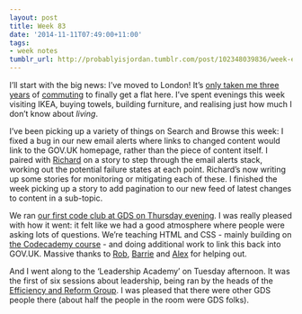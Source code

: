 ```yaml
---
layout: post
title: Week 83
date: '2014-11-11T07:49:00+11:00'
tags:
- week notes
tumblr_url: http://probablyisjordan.tumblr.com/post/102348039836/week-eighty-three
---
```

<p>I&rsquo;ll start with the big news: I&rsquo;ve moved to London! It&rsquo;s <a href="https://twitter.com/1jh/status/531097749601918976">only taken me three years</a> of <a href="http://probablyisjordan.tumblr.com/post/41454595364/on-long-commutes">commuting</a> to finally get a flat here. I&rsquo;ve spent evenings this week visiting IKEA, buying towels, building furniture, and realising just how much I don&rsquo;t know about <em>living</em>.</p>

<p>I&rsquo;ve been picking up a variety of things on Search and Browse this week: I fixed a bug in our new email alerts where links to changed content would link to the GOV.UK homepage, rather than the piece of content itself. I paired with <a href="https://twitter.com/rboulton">Richard</a> on a story to step through the email alerts stack, working out the potential failure states at each point. Richard&rsquo;s now writing up some stories for monitoring or mitigating each of these. I finished the week picking up a story to add pagination to our new feed of latest changes to content in a sub-topic.</p>

<p>We ran <a href="https://twitter.com/1jh/status/530437720687267841">our first code club at GDS on Thursday evening</a>. I was really pleased with how it went: it felt like we had a good atmosphere where people were asking lots of questions. We&rsquo;re teaching HTML and CSS - mainly building on <a href="http://www.codecademy.com/tracks/web">the Codecademy course</a> - and doing additional work to link this back into GOV.UK. Massive thanks to <a href="https://twitter.com/roryoung">Rob</a>, <a href="https://twitter.com/bazbremner">Barrie</a> and <a href="https://twitter.com/alexmuller">Alex</a> for helping out.</p>

<p>And I went along to the &lsquo;Leadership Academy&rsquo; on Tuesday afternoon. It was the first of six sessions about leadership, being ran by the heads of the <a href="https://www.gov.uk/government/organisations/efficiency-and-reform-group">Efficiency and Reform Group</a>. I was pleased that there were other GDS people there (about half the people in the room were GDS folks).</p>
